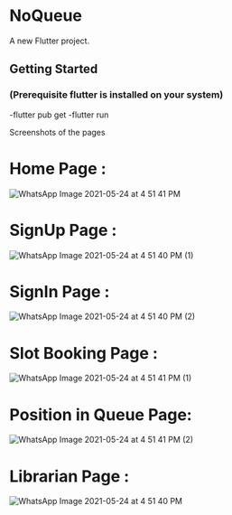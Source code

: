 # NoQueue

A new Flutter project.

## Getting Started
### (Prerequisite flutter is installed on your system)
-flutter pub get
-flutter run


Screenshots of the pages

# Home Page :
![WhatsApp Image 2021-05-24 at 4 51 41 PM](https://user-images.githubusercontent.com/43072879/119342368-9d0ce280-bcb2-11eb-805b-9de0616307a5.jpeg)

# SignUp Page :
![WhatsApp Image 2021-05-24 at 4 51 40 PM (1)](https://user-images.githubusercontent.com/43072879/119342417-ae55ef00-bcb2-11eb-84f9-156e2a5e708c.jpeg)

# SignIn Page :
![WhatsApp Image 2021-05-24 at 4 51 40 PM (2)](https://user-images.githubusercontent.com/43072879/119342450-b9108400-bcb2-11eb-9534-91ed83c96816.jpeg)

# Slot Booking Page :
![WhatsApp Image 2021-05-24 at 4 51 41 PM (1)](https://user-images.githubusercontent.com/43072879/119342484-c62d7300-bcb2-11eb-9add-e28eec211dbd.jpeg)

# Position in Queue Page:
![WhatsApp Image 2021-05-24 at 4 51 41 PM (2)](https://user-images.githubusercontent.com/43072879/119342588-ef4e0380-bcb2-11eb-9179-c54044936aa1.jpeg)

# Librarian Page : 
![WhatsApp Image 2021-05-24 at 4 51 40 PM](https://user-images.githubusercontent.com/43072879/119342628-fd9c1f80-bcb2-11eb-8914-0283906e838c.jpeg)

